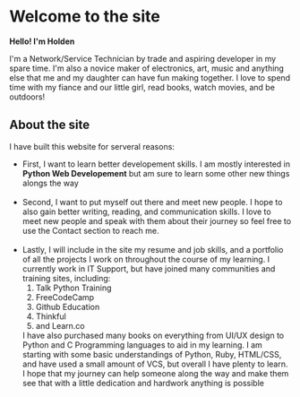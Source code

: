 Welcome to the site
===================


**Hello! I'm Holden**
<p>I'm a Network/Service Technician by trade and aspiring developer in my spare time.
  I'm also a novice maker of electronics, art, music and anything else that me and my 
  daughter can have fun making together. I love to spend time with my fiance and our 
  little girl, read books, watch movies, and be outdoors!</p>
  
  
## About the site
<p> I have built this website for serveral reasons:
  <ul>
    <li>First, I want to learn better developement skills. I am mostly interested in 
      <b>Python Web Developement</b> but am sure to learn some other new things alongs
      the way</li>
    <br>
    <li>Second, I want to put myself out there and meet new people. I hope to also gain 
      better writing, reading, and communication skills. I love to meet new people and 
      speak with them about their journey so feel free to use the Contact section to reach
      me.</li>
     <br>
    <li>Lastly, I will include in the site my resume and job skills, and a portfolio of all the 
      projects I work on throughout the course of my learning. I currently work in IT Support, but
      have joined many communities and training sites, including:
      <ol><li>Talk Python Training</li>
        <li>FreeCodeCamp</li>
        <li>Github Education</li>
        <li>Thinkful</li>
        <li> and Learn.co</li>
      </ol>
      I have also purchased many books on everything from UI/UX design to Python and C Programming 
      languages to aid in my learning. I am starting with some basic understandings  of Python, Ruby, 
      HTML/CSS, and have used a small amount of VCS, but overall I have plenty to learn. I hope that my 
      journey can help someone along the way and make them see that with a little dedication and hardwork 
      anything is possible</li>
